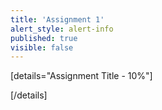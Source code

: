 ```yaml
---
title: 'Assignment 1'
alert_style: alert-info
published: true
visible: false
---
```



[details="Assignment Title - 10%"]

<!-- Assignment Details go here. -->

[/details]
